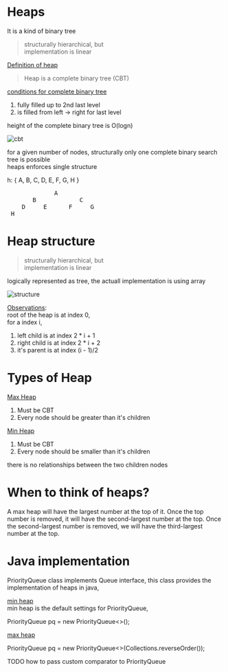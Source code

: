 # Heaps

It is a kind of binary tree  
> structurally hierarchical, but    
> implementation is linear  

<ins>Definition of heap</ins>  

> Heap is a complete binary tree (CBT)  

<ins>conditions for complete binary tree</ins>    
1. fully filled up to 2nd last level  
2. is filled from left -> right for last level

height of the complete binary tree is O(logn)  

![cbt](https://user-images.githubusercontent.com/16437905/180133603-8cfb6792-6462-4c38-8799-2d8ed93a1778.png)

for a given number of nodes, structurally only one complete binary search tree is possible  
heaps enforces single structure  

h: { A, B, C, D, E, F, G, H }
<pre>
             A
       B            C
    D     E      F     G 
 H
</pre>

# Heap structure

> structurally hierarchical, but    
> implementation is linear 

logically represented as tree, the actuall implementation is using array    

![structure](https://user-images.githubusercontent.com/16437905/180140025-c238a029-27c2-4c2c-ae74-af13d74475e5.png)

<ins>Observations</ins>:  
root of the heap is at index 0,  
for a index i,  

1. left child is at index 2 * i + 1
2. right child is at index 2 * i + 2
3. it's parent is at index (i - 1)/2

# Types of Heap

<ins>Max Heap</ins>  
1. Must be CBT
2. Every node should be greater than it's children

<ins>Min Heap</ins>  
1. Must be CBT
2. Every node should be smaller than it's children

there is no relationships between the two children nodes   

# When to think of heaps?

A max heap will have the largest number at the top of it. Once the top number is removed, 
it will have the second-largest number at the top. 
Once the second-largest number is removed, we will have the third-largest number at the top.

# Java implementation

PriorityQueue class implements Queue interface, this class provides the implementation of heaps in java,  

<ins>min heap</ins>  
min heap is the default settings for PriorityQueue,  

PriorityQueue<Integer> pq = new PriorityQueue<>();  

<ins>max heap</ins>   
  
PriorityQueue<Integer> pq = new PriorityQueue<>(Collections.reverseOrder());  

  
TODO how to pass custom comparator to PriorityQueue
  
